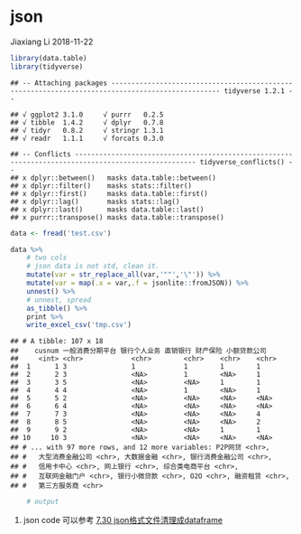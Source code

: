 json
================
Jiaxiang Li
2018-11-22

``` r
library(data.table)
library(tidyverse)
```

    ## -- Attaching packages ------------------------------------------------------------------------------------------------- tidyverse 1.2.1 --

    ## √ ggplot2 3.1.0     √ purrr   0.2.5
    ## √ tibble  1.4.2     √ dplyr   0.7.8
    ## √ tidyr   0.8.2     √ stringr 1.3.1
    ## √ readr   1.1.1     √ forcats 0.3.0

    ## -- Conflicts ---------------------------------------------------------------------------------------------------- tidyverse_conflicts() --
    ## x dplyr::between()   masks data.table::between()
    ## x dplyr::filter()    masks stats::filter()
    ## x dplyr::first()     masks data.table::first()
    ## x dplyr::lag()       masks stats::lag()
    ## x dplyr::last()      masks data.table::last()
    ## x purrr::transpose() masks data.table::transpose()

``` r
data <- fread('test.csv')
```

``` r
data %>% 
    # two cols
    # json data is not std, clean it.
    mutate(var = str_replace_all(var,'""','\"')) %>% 
    mutate(var = map(.x = var,.f = jsonlite::fromJSON)) %>% 
    unnest() %>% 
    # unnest, spread
    as_tibble() %>% 
    print %>% 
    write_excel_csv('tmp.csv')
```

    ## # A tibble: 107 x 18
    ##    cusnum 一般消费分期平台 银行个人业务 直销银行 财产保险 小额贷款公司
    ##     <int> <chr>            <chr>        <chr>    <chr>    <chr>       
    ##  1      1 3                1            1        1        1           
    ##  2      2 3                <NA>         1        <NA>     1           
    ##  3      3 5                <NA>         <NA>     1        1           
    ##  4      4 4                <NA>         1        <NA>     1           
    ##  5      5 2                <NA>         <NA>     <NA>     <NA>        
    ##  6      6 4                <NA>         <NA>     <NA>     <NA>        
    ##  7      7 3                <NA>         <NA>     <NA>     4           
    ##  8      8 5                <NA>         <NA>     <NA>     2           
    ##  9      9 2                <NA>         <NA>     1        1           
    ## 10     10 3                <NA>         <NA>     <NA>     <NA>        
    ## # ... with 97 more rows, and 12 more variables: P2P网贷 <chr>,
    ## #   大型消费金融公司 <chr>, 大数据金融 <chr>, 银行消费金融公司 <chr>,
    ## #   信用卡中心 <chr>, 网上银行 <chr>, 综合类电商平台 <chr>,
    ## #   互联网金融门户 <chr>, 银行小微贷款 <chr>, O2O <chr>, 融资租赁 <chr>,
    ## #   第三方服务商 <chr>

``` r
    # output
```

1.  json code 可以参考 [7.30
    json格式文件清理成dataframe](https://jiaxiangli.netlify.com/2018/02/dplyr/)

